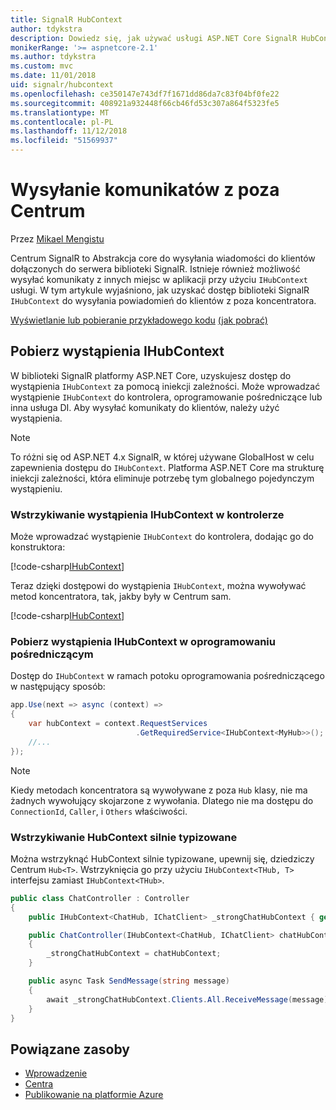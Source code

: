 ```yaml
---
title: SignalR HubContext
author: tdykstra
description: Dowiedz się, jak używać usługi ASP.NET Core SignalR HubContext wysyłania powiadomień do klientów z poza koncentratora.
monikerRange: '>= aspnetcore-2.1'
ms.author: tdykstra
ms.custom: mvc
ms.date: 11/01/2018
uid: signalr/hubcontext
ms.openlocfilehash: ce350147e743df7f1671dd86da7c83f04bf0fe22
ms.sourcegitcommit: 408921a932448f66cb46fd53c307a864f5323fe5
ms.translationtype: MT
ms.contentlocale: pl-PL
ms.lasthandoff: 11/12/2018
ms.locfileid: "51569937"
---
```

# <a name="send-messages-from-outside-a-hub"></a>Wysyłanie komunikatów z poza Centrum

Przez [Mikael Mengistu](https://twitter.com/MikaelM_12)

Centrum SignalR to Abstrakcja core do wysyłania wiadomości do klientów dołączonych do serwera biblioteki SignalR. Istnieje również możliwość wysyłać komunikaty z innych miejsc w aplikacji przy użyciu `IHubContext` usługi. W tym artykule wyjaśniono, jak uzyskać dostęp biblioteki SignalR `IHubContext` do wysyłania powiadomień do klientów z poza koncentratora.

[Wyświetlanie lub pobieranie przykładowego kodu](https://github.com/aspnet/Docs/tree/master/aspnetcore/signalr/hubcontext/sample/) [(jak pobrać)](xref:index#how-to-download-a-sample)

## <a name="get-an-instance-of-ihubcontext"></a>Pobierz wystąpienia IHubContext

W biblioteki SignalR platformy ASP.NET Core, uzyskujesz dostęp do wystąpienia `IHubContext` za pomocą iniekcji zależności. Może wprowadzać wystąpienie `IHubContext` do kontrolera, oprogramowanie pośredniczące lub inna usługa DI. Aby wysyłać komunikaty do klientów, należy użyć wystąpienia.

> [!NOTE]
> To różni się od ASP.NET 4.x SignalR, w której używane GlobalHost w celu zapewnienia dostępu do `IHubContext`. Platforma ASP.NET Core ma strukturę iniekcji zależności, która eliminuje potrzebę tym globalnego pojedynczym wystąpieniu.

### <a name="inject-an-instance-of-ihubcontext-in-a-controller"></a>Wstrzykiwanie wystąpienia IHubContext w kontrolerze

Może wprowadzać wystąpienie `IHubContext` do kontrolera, dodając go do konstruktora:

[!code-csharp[IHubContext](hubcontext/sample/Controllers/HomeController.cs?range=12-19,57)]

Teraz dzięki dostępowi do wystąpienia `IHubContext`, można wywoływać metod koncentratora, tak, jakby były w Centrum sam.

[!code-csharp[IHubContext](hubcontext/sample/Controllers/HomeController.cs?range=21-25)]

### <a name="get-an-instance-of-ihubcontext-in-middleware"></a>Pobierz wystąpienia IHubContext w oprogramowaniu pośredniczącym

Dostęp do `IHubContext` w ramach potoku oprogramowania pośredniczącego w następujący sposób:

```csharp
app.Use(next => async (context) =>
{
    var hubContext = context.RequestServices
                            .GetRequiredService<IHubContext<MyHub>>();
    //...
});
```

> [!NOTE]
> Kiedy metodach koncentratora są wywoływane z poza `Hub` klasy, nie ma żadnych wywołujący skojarzone z wywołania. Dlatego nie ma dostępu do `ConnectionId`, `Caller`, i `Others` właściwości.

### <a name="inject-a-strongly-typed-hubcontext"></a>Wstrzykiwanie HubContext silnie typizowane

Można wstrzyknąć HubContext silnie typizowane, upewnij się, dziedziczy Centrum `Hub<T>`. Wstrzyknięcia go przy użyciu `IHubContext<THub, T>` interfejsu zamiast `IHubContext<THub>`.

```csharp
public class ChatController : Controller
{
    public IHubContext<ChatHub, IChatClient> _strongChatHubContext { get; }

    public ChatController(IHubContext<ChatHub, IChatClient> chatHubContext)
    {
        _strongChatHubContext = chatHubContext;
    }

    public async Task SendMessage(string message)
    {
        await _strongChatHubContext.Clients.All.ReceiveMessage(message);
    }
}
```

## <a name="related-resources"></a>Powiązane zasoby

* [Wprowadzenie](xref:tutorials/signalr)
* [Centra](xref:signalr/hubs)
* [Publikowanie na platformie Azure](xref:signalr/publish-to-azure-web-app)

